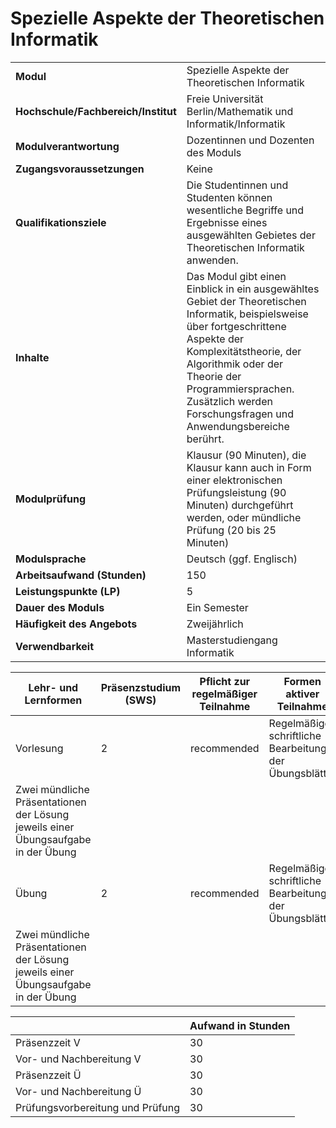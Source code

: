 # Spezielle Aspekte der Theoretischen Informatik
|                                    |   |
|------------------------------------|---|
|**Modul**                           | Spezielle Aspekte der Theoretischen Informatik |
|**Hochschule/Fachbereich/Institut** | Freie Universität Berlin/Mathematik und Informatik/Informatik |
|**Modulverantwortung**              | Dozentinnen und Dozenten des Moduls |
|**Zugangsvoraussetzungen**          | Keine |
|**Qualifikationsziele**             | Die Studentinnen und Studenten können wesentliche Begriffe und Ergebnisse eines ausgewählten Gebietes der Theoretischen Informatik anwenden. |
|**Inhalte**                         | Das Modul gibt einen Einblick in ein ausgewähltes Gebiet der Theoretischen Informatik, beispielsweise über fortgeschrittene Aspekte der Komplexitätstheorie, der Algorithmik oder der Theorie der Programmiersprachen. Zusätzlich werden Forschungsfragen und Anwendungsbereiche berührt. |
|**Modulprüfung**                    | Klausur (90 Minuten), die Klausur kann auch in Form einer elektronischen Prüfungsleistung (90 Minuten) durchgeführt werden, oder mündliche Prüfung (20 bis 25 Minuten) |
|**Modulsprache**                    | Deutsch (ggf. Englisch) |
|**Arbeitsaufwand (Stunden)**        | 150 |
|**Leistungspunkte (LP)**            | 5 |
|**Dauer des Moduls**                | Ein Semester |
|**Häufigkeit des Angebots**         | Zweijährlich |
|**Verwendbarkeit**                  | Masterstudiengang Informatik |

| Lehr- und Lernformen | Präsenzstudium <br> (SWS) | Pflicht zur regelmäßiger Teilnahme | Formen aktiver Teilnahme |
| ---------------------|---------------------------|------------------------------------|------------------------- |
| Vorlesung            | 2                         | recommended                        | Regelmäßige, schriftliche Bearbeitung der Übungsblätter
Zwei mündliche Präsentationen der Lösung jeweils einer Übungsaufgabe in der Übung |
| Übung                | 2                         | recommended                        | Regelmäßige, schriftliche Bearbeitung der Übungsblätter
Zwei mündliche Präsentationen der Lösung jeweils einer Übungsaufgabe in der Übung |

|   | Aufwand in Stunden |
| - |--------------------|
| Präsenzzeit V                            | 30    |
| Vor- und Nachbereitung V                 | 30    |
| Präsenzzeit Ü                            | 30    |
| Vor- und Nachbereitung Ü                 | 30    |
| Prüfungsvorbereitung und Prüfung         | 30    |
